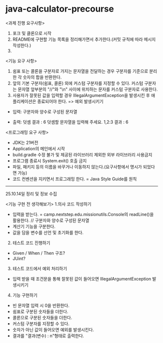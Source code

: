 # java-calculator-precourse
<과제 진행 요구사항>
1. 포크 및 클론으로 시작
2. README에 구현할 기능 목록을 정리해가면서 추가한다.(커밋 규칙에 따라 메시지 작성한다.)
3.

<기능 요구 사항>
1. 쉼표 또는 콜론을 구분자로 가지는 문자열을 전달하는 경우 구분자를 기준으로 분리한 각 숫자의 합을 반환한다.
2. 앞의 기본 구분자(쉼표, 콜론) 외에 커스텀 구분자를 지정할 수 있다. 커스텀 구분자는 문자열 앞부분의 "//"와 "\n" 사이에 위치하는 문자를 커스텀 구분자로 사용한다.
3. 사용자가 잘못된 값을 입력할 경우 IllegalArgumentException을 발생시킨 후 애플리케이션은 종료되어야 한다. => 예외 발생시키기

- 입력: 구분자와 양수로 구성된 문자열

- 출력: 
덧셈 결과 : 6 
덧셈할 문자열을 입력해 주세요.
1,2:3
결과 : 6

<프로그래밍 요구 사항>
- JDK는 21버전
- Application의 메인에서 시작
- build.gradle 수정 불가 및 제공된 라이브러리 제외한 외부 라이브러리 사용금지
- 프로그램 종료시 System.exit() 호출 금지
- 파일, 패키지 등의 이름을 바꾸거나 이동하지 않는다.(요구사항에서 명시가 되었다면 가능) 
- 코드 컨벤션을 지키면서 프로그래밍 한다. = Java Style Guide를 원칙
----------------------------------------------------------------------------------------------------
25.10.14일 정리 및 정보 수집

<기능 구현 전 생각해보기>
1.의사 코드 작성하기
- 입력을 받는다. = camp.nextstep.edu.missionutils.Console의 readLine()을 활용한다.  // 구분자와 양수로 구성된 문자열
- 계산기 기능을 구분한다.
- 값을 담을 변수를 선언 및 초기화를 한다.

2. 테스트 코드 진행하기
- Given / When / Then 구조?
- JUint?

3. 테스트 코드에서 예외 처리하기
- 입력 받을 때 조건문을 통해 잘못된 값이 들어오면 IllegalArgumentException 발생시키기

4. 기능 구현하기
- 빈 문자열 입력 시 0을 반환한다.
- 쉼표로 구분된 숫자들을 더한다.
- 콜론으로 구분된 숫자들을 더한다.
- 커스텀 구분자를 지정할 수 있다.
- 숫자가 아닌 값이 들어오면 예외를 발생시킨다.
- 결과를 "결과(변수) : n"형태로 출력한다.